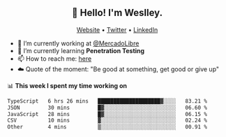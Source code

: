 <h2 align="center">👋 Hello! I'm Weslley.</h2>
<p align="center">
  <a href="http://weslleyneri.com.br">Website</a> •
  <a href="https://twitter.com/Weslley_Neri">Twitter</a> •
  <a href="https://www.linkedin.com/in/weslley-neri-3658908b">LinkedIn</a>
</p>


- 🔭 I’m currently working at [@MercadoLibre](https://github.com/mercadolibre)
- 🌱 I’m currently learning **Penetration Testing**
- 📫 How to reach me: [here](mailto:weslley39@gmail.com)
- ☁️ Quote of the moment: "Be good at something, get good or give up"

📊 **This week I spent my time working on**
<!--START_SECTION:waka-->

```txt
TypeScript   6 hrs 26 mins   ████████████████████▓░░░░   83.21 %
JSON         30 mins         █▓░░░░░░░░░░░░░░░░░░░░░░░   06.60 %
JavaScript   28 mins         █▓░░░░░░░░░░░░░░░░░░░░░░░   06.15 %
CSV          10 mins         ▓░░░░░░░░░░░░░░░░░░░░░░░░   02.24 %
Other        4 mins          ▒░░░░░░░░░░░░░░░░░░░░░░░░   00.91 %
```

<!--END_SECTION:waka-->

<!-- Inspired by https://github.com/gruselhaus/gruselhaus -->